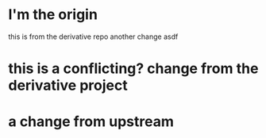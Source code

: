 # I'm the origin 
this is from the derivative repo
another change
asdf




# this is a conflicting? change from the derivative project
# a change from upstream
